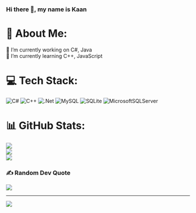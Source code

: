 ### Hi there 👋, my name is Kaan
# 💫 About Me:
🔭 I’m currently working on C#, Java<br>🌱 I’m currently learning C++, JavaScript


# 💻 Tech Stack:
![C#](https://img.shields.io/badge/c%23-%23239120.svg?style=for-the-badge&logo=c-sharp&logoColor=white) ![C++](https://img.shields.io/badge/c++-%2300599C.svg?style=for-the-badge&logo=c%2B%2B&logoColor=white) ![.Net](https://img.shields.io/badge/.NET-5C2D91?style=for-the-badge&logo=.net&logoColor=white) ![MySQL](https://img.shields.io/badge/mysql-%2300f.svg?style=for-the-badge&logo=mysql&logoColor=white) ![SQLite](https://img.shields.io/badge/sqlite-%2307405e.svg?style=for-the-badge&logo=sqlite&logoColor=white) ![MicrosoftSQLServer](https://img.shields.io/badge/Microsoft%20SQL%20Sever-CC2927?style=for-the-badge&logo=microsoft%20sql%20server&logoColor=white)
# 📊 GitHub Stats:
![](https://github-readme-stats.vercel.app/api?username=knnuznr&theme=vue-dark&hide_border=true&include_all_commits=false&count_private=false)<br/>
![](https://github-readme-streak-stats.herokuapp.com/?user=knnuznr&theme=vue-dark&hide_border=true)<br/>
![](https://github-readme-stats.vercel.app/api/top-langs/?username=knnuznr&theme=vue-dark&hide_border=true&include_all_commits=false&count_private=false&layout=compact)

### ✍️ Random Dev Quote
![](https://quotes-github-readme.vercel.app/api?type=horizontal&theme=dark)

---
[![](https://visitcount.itsvg.in/api?id=knnuznr&icon=5&color=8)](https://visitcount.itsvg.in)

<!-- Proudly created with GPRM ( https://gprm.itsvg.in ) -->
